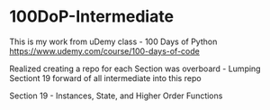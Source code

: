 # 100DoP-Intermediate
This is my work from uDemy class - 100 Days of Python
https://www.udemy.com/course/100-days-of-code

Realized creating a repo for each Section was overboard - Lumping Sectiont 19 forward of all intermediate into this repo

Section 19 - Instances, State, and Higher Order Functions
